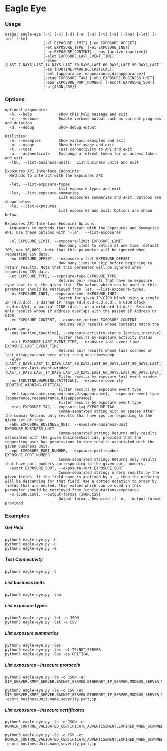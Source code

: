 # Eagle Eye

### Usage

    usage: eagle-eye [-h] [-v] [-d] [-e] [-u] [-t] [-a] [-lbu] [-let] [-les] [-le]
                     [-el EXPOSURE_LIMIT] [-eo EXPOSURE_OFFSET]
                     [-et EXPOSURE_TYPE] [-ei EXPOSURE_INET]
                     [-ec EXPOSURE_CONTENT] [-eas {active,inactive}]
                     [-elet EXPOSURE_LAST_EVENT_TIME]
                     [-elew {LAST_7_DAYS,LAST_14_DAYS,LAST_30_DAYS,LAST_60_DAYS,LAST_90_DAYS,LAST_180_DAYS,LAST_365_DAYS}]
                     [-es {ROUTINE,WARNING,CRITICAL}]
                     [-eet {appearance,reappearance,disappearance}]
                     [-etag EXPOSURE_TAG] [-ebu EXPOSURE_BUSINESS_UNIT]
                     [-epn EXPOSURE_PORT_NUMBER] [-esort EXPOSURE_SORT]
                     [-o {JSON,CSV}]

### Options

    optional arguments:
      -h, --help            show this help message and exit
      -v, --verbose         Enable verbose output such as current progress and duration
      -d, --debug           Show debug output
    
    Utilities:
      -e, --examples        Show various examples and exit
      -u, --usage           Show brief usage and exit
      -t, --test            Test connectivity to API and exit
      -a, --authenticate    Exchange a refresh token for an access token and exit
      -lbu, --list-business-units   List business units and exit

    Exposures API Interface Endpoints:
      Methods to interact with the Exposures API
    
      -let, --list-exposure-types
                            List exposure types and exit
      -les, --list-exposure-summaries
                            List exposures summaries and exit. Options are shown below.
      -le, --list-exposures
                            List exposures and exit. Options are shown below.
    
    Exposures API Interface Endpoint Options:
      Arguments to methods that interact with the Exposures and Summaries API. Use these options with '-le', '--list-exposures'
    
      -el EXPOSURE_LIMIT, --exposure-limit EXPOSURE_LIMIT
                            How many items to return at one time (default 100, max 10,000). Note that this parameter will be ignored when requesting CSV data.
      -eo EXPOSURE_OFFSET, --exposure-offset EXPOSURE_OFFSET
                            How many items to skip before beginning to return results. Note that this parameter will be ignored when requesting CSV data.
      -et EXPOSURE_TYPE, --exposure-type EXPOSURE_TYPE
                            Returns only results that have an exposure type that is in the given list. The values which can be used in this parameter should be retrieved from -let, --list-exposure-types.
      -ei EXPOSURE_INET, --exposure-inet EXPOSURE_INET
                            Search for given IP/CIDR block using a single IP (d.d.d.d), a dashed IP range (d.d.d.d-d.d.d.d), a CIDR block (d.d.d.d/m), a partial CIDR (d.d.), or a wildcard (d.d.*). Returns only results whose IP address overlaps with the passed IP Address or CIDR.
      -ec EXPOSURE_CONTENT, --exposure-content EXPOSURE_CONTENT
                            Returns only results whose contents match the given query
      -eas {active,inactive}, --exposure-activity-status {active,inactive}
                            Filter results by exposure activity status
      -elet EXPOSURE_LAST_EVENT_TIME, --exposure-last-event-time EXPOSURE_LAST_EVENT_TIME
                            Returns only results whose last scanned or last disappearance were after the given timestamp
      -elew {LAST_7_DAYS,LAST_14_DAYS,LAST_30_DAYS,LAST_60_DAYS,LAST_90_DAYS,LAST_180_DAYS,LAST_365_DAYS}, --exposure-last-event-window {LAST_7_DAYS,LAST_14_DAYS,LAST_30_DAYS,LAST_60_DAYS,LAST_90_DAYS,LAST_180_DAYS,LAST_365_DAYS}
                            Filter results by exposure last event window
      -es {ROUTINE,WARNING,CRITICAL}, --exposure-severity {ROUTINE,WARNING,CRITICAL}
                            Filter results by exposure event type
      -eet {appearance,reappearance,disappearance}, --exposure-event-type {appearance,reappearance,disappearance}
                            Filter results by exposure event type
      -etag EXPOSURE_TAG, --exposure-tag EXPOSURE_TAG
                            Comma-separated string with no spaces after the comma; Returns only results that have ips corresponding to the given set of tags.
      -ebu EXPOSURE_BUSINESS_UNIT, --exposure-business-unit EXPOSURE_BUSINESS_UNIT
                            Comma-separated string; Returns only results associated with the given businessUnit ids, provided that the requesting user has permissions to view results associated with the given business unit.
      -epn EXPOSURE_PORT_NUMBER, --exposure-port-number EXPOSURE_PORT_NUMBER
                            Comma-separated string; Returns only results that have port numbers corresponding to the given port numbers.
      -esort EXPOSURE_SORT, --exposure-sort EXPOSURE_SORT
                            Comma-separated string; orders results by the given fields. If the field name is prefixed by a -, then the ordering will be descending for that field. Use a dotted notation to order by fields that are nested. This values which can be used in this parameter should be retrieved from /configurations/exposures.
      -o {JSON,CSV}, --output-format {JSON,CSV}
                            Output format. Required if -o, --output-format provided

### Examples

##### Get Help
    python3 eagle-eye.py -h
    python3 eagle-eye.py -u
    python3 eagle-eye.py -e

##### Test Connectivity
    python3 eagle-eye.py -t

##### List business bnits
    python3 eagle-eye.py -lbu
    
##### List exposure types
    python3 eagle-eye.py -let -o JSON
    python3 eagle-eye.py -let -o CSV

##### List exposure summaries
    python3 eagle-eye.py -les
    python3 eagle-eye.py -les -et TELNET_SERVER
    python3 eagle-eye.py -les -es CRITICAL

##### List exposures - Insecure protocols
    python3 eagle-eye.py -le -o JSON -et SIP_SERVER,XMPP_SERVER,BACNET_SERVER,ETHERNET_IP_SERVER,MODBUS_SERVER,VX_WORKS_SERVER,CASSANDRA_SERVER,COUCH_DB_SERVER,ELASTICSEARCH_SERVER,HADOOP_SERVER,MEMCACHED_SERVER,MONGO_SERVER,MS_SQL_SERVER,MY_SQL_SERVER,POSTGRES_SERVER,REDIS_SERVER,SHAREPOINT_SERVER,BUILDING_CONTROL_SYSTEM,DATA_STORAGE_AND_ANALYSIS,EMBEDDED_SYSTEM,NETWORKING_AND_SECURITY_INFRASTRUCTURE,RSYNC_SERVER,SMB_SERVER,UNENCRYPTED_FTP_SERVER,AJP_SERVER,NET_BIOS_NAME_SERVER,PC_ANYWHERE_SERVER,RDP_SERVER,RPC_BIND_SERVER,SNMP_SERVER,TELNET_SERVER,UPNP_SERVER,VNC_OVER_HTTP_SERVER,VNC_SERVER,FTP_SERVER,JENKINS_SERVER,SALT_STACK_SERVER,UNENCRYPTED_LOGIN
    
    python3 eagle-eye.py -le -o CSV -et SIP_SERVER,XMPP_SERVER,BACNET_SERVER,ETHERNET_IP_SERVER,MODBUS_SERVER,VX_WORKS_SERVER,CASSANDRA_SERVER,COUCH_DB_SERVER,ELASTICSEARCH_SERVER,HADOOP_SERVER,MEMCACHED_SERVER,MONGO_SERVER,MS_SQL_SERVER,MY_SQL_SERVER,POSTGRES_SERVER,REDIS_SERVER,SHAREPOINT_SERVER,BUILDING_CONTROL_SYSTEM,DATA_STORAGE_AND_ANALYSIS,EMBEDDED_SYSTEM,NETWORKING_AND_SECURITY_INFRASTRUCTURE,RSYNC_SERVER,SMB_SERVER,UNENCRYPTED_FTP_SERVER,AJP_SERVER,NET_BIOS_NAME_SERVER,PC_ANYWHERE_SERVER,RDP_SERVER,RPC_BIND_SERVER,SNMP_SERVER,TELNET_SERVER,UPNP_SERVER,VNC_OVER_HTTP_SERVER,VNC_SERVER,FTP_SERVER,JENKINS_SERVER,SALT_STACK_SERVER,UNENCRYPTED_LOGIN -esort businessUnit.name,severity,port,ip 

##### List exposures - Insecure certificates
    python3 eagle-eye.py -le -o JSON -et DOMAIN_CONTROL_VALIDATED_CERTIFICATE_ADVERTISEMENT,EXPIRED_WHEN_SCANNED_CERTIFICATE_ADVERTISEMENT,INSECURE_SIGNATURE_CERTIFICATE_ADVERTISEMENT,LONG_EXPIRATION_CERTIFICATE_ADVERTISEMENT,SELF_SIGNED_CERTIFICATE_ADVERTISEMENT,SHORT_KEY_CERTIFICATE_ADVERTISEMENT,WILDCARD_CERTIFICATE_ADVERTISEMENT
    
    python3 eagle-eye.py -le -o CSV -et DOMAIN_CONTROL_VALIDATED_CERTIFICATE_ADVERTISEMENT,EXPIRED_WHEN_SCANNED_CERTIFICATE_ADVERTISEMENT,INSECURE_SIGNATURE_CERTIFICATE_ADVERTISEMENT,LONG_EXPIRATION_CERTIFICATE_ADVERTISEMENT,SELF_SIGNED_CERTIFICATE_ADVERTISEMENT,SHORT_KEY_CERTIFICATE_ADVERTISEMENT,WILDCARD_CERTIFICATE_ADVERTISEMENT -esort businessUnit.name,severity,port,ip